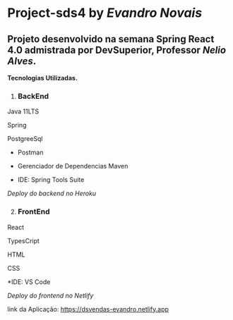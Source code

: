 # Project-sds4 by *Evandro Novais*


## Projeto desenvolvido na semana Spring React 4.0 admistrada por DevSuperior, Professor *Nelio Alves*.

**Tecnologias Utilizadas.**


1.  ### BackEnd

Java 11LTS

Spring

PostgreeSql

* Postman

* Gerenciador de Dependencias Maven

* IDE: Spring Tools Suite

*Deploy do backend no Heroku*

2. ### FrontEnd

React

TypesCript

HTML

CSS

*IDE: VS Code

*Deploy do frontend no Netlify*

link da Aplicação:
<https://dsvendas-evandro.netlify.app>